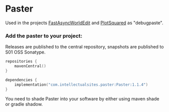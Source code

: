 # Paster

Used in the projects [FastAsyncWorldEdit](https://github.com/IntellectualSites/FastAsyncWorldEdit) and [PlotSquared](https://github.com/IntellectualSites/PlotSquared) as "debugpaste".

### Add the paster to your project:
Releases are published to the central repository, snapshots are published to S01 OSS Sonatype.

```kotlin
repositories {
    mavenCentral()
}

dependencies {
    implementation("com.intellectualsites.paster:Paster:1.1.4")
}
```
You need to shade Paster into your software by either using maven shade or gradle shadow.

